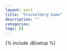 ```yaml
---
layout: post
title: "Stackelberg Game"
description: ""
categories: 
tags: []
---
```

{% include JB/setup %}

